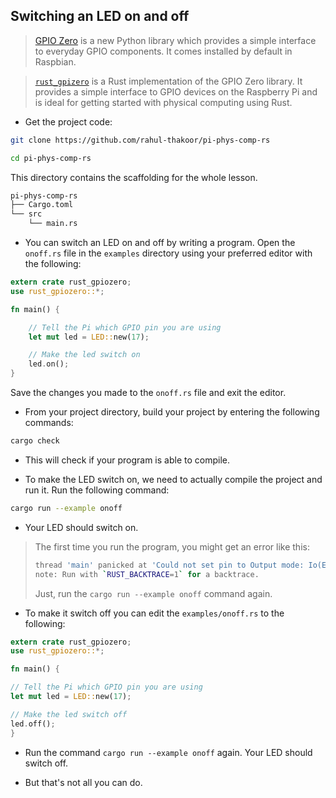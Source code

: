 ## Switching an LED on and off

> [GPIO Zero](https://gpiozero.readthedocs.io/) is a new Python library which provides a simple interface to everyday GPIO components. It comes installed by default in Raspbian.

> [`rust_gpizero`](https://docs.rs/rust_gpiozero/0.1.0/rust_gpiozero/) is a Rust implementation of the GPIO Zero library. It provides a simple interface to GPIO devices on the Raspberry Pi and is ideal for getting started with physical computing using Rust.

+ Get the project code:

```bash
git clone https://github.com/rahul-thakoor/pi-phys-comp-rs

cd pi-phys-comp-rs
```

This directory contains the scaffolding for the whole lesson.

```bash
pi-phys-comp-rs
├── Cargo.toml
└── src
    └── main.rs    

```

<!-- <div>
<asciinema-player src="asciinemas/185959.json" cols="81" rows="20"></asciinema-player>
</div> -->

+ You can switch an LED on and off by writing a program. Open the `onoff.rs` file in the `examples` directory using your preferred editor with the following: 


``` rust
extern crate rust_gpiozero;
use rust_gpiozero::*;

fn main() {

    // Tell the Pi which GPIO pin you are using
    let mut led = LED::new(17);

    // Make the led switch on
    led.on();
}
```

Save the changes you made to the `onoff.rs` file and exit the editor.

+ From your project directory, build your project by entering the following commands:

``` bash
cargo check
```
+ This will check if your program is able to compile.

+ To make the LED switch on, we need to actually compile the project and run it. Run the following command:

``` bash
cargo run --example onoff
```
+ Your LED should switch on.

> The first time you run the program, you might get an error like this:
>```bash
>thread 'main' panicked at 'Could not set pin to Output mode: Io(Error { repr: Os { code: 13, message: "Permission denied" } })', /checkout/src/libcore/result.rs:916:5
>note: Run with `RUST_BACKTRACE=1` for a backtrace.
>```
>Just, run the `cargo run --example onoff` command again.

+ To make it switch off you can edit the `examples/onoff.rs` to the following:

``` rust
extern crate rust_gpiozero;
use rust_gpiozero::*;

fn main() {

// Tell the Pi which GPIO pin you are using
let mut led = LED::new(17);

// Make the led switch off
led.off();
}
```
+ Run the command `cargo run --example onoff` again. Your LED should switch off.

+ But that's not all you can do.
